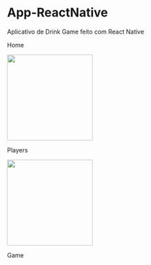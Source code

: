 # App-ReactNative

Aplicativo de Drink Game feito com React Native



Home


<img src="https://i.imgur.com/GB07Fmt.jpg" width="200">


Players


<img src="https://i.imgur.com/u3nelTO.jpg" width="200">

Game

